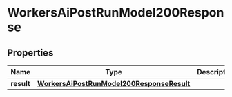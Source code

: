 

# WorkersAiPostRunModel200Response


## Properties

| Name | Type | Description | Notes |
|------------ | ------------- | ------------- | -------------|
|**result** | [**WorkersAiPostRunModel200ResponseResult**](WorkersAiPostRunModel200ResponseResult.md) |  |  [optional] |



